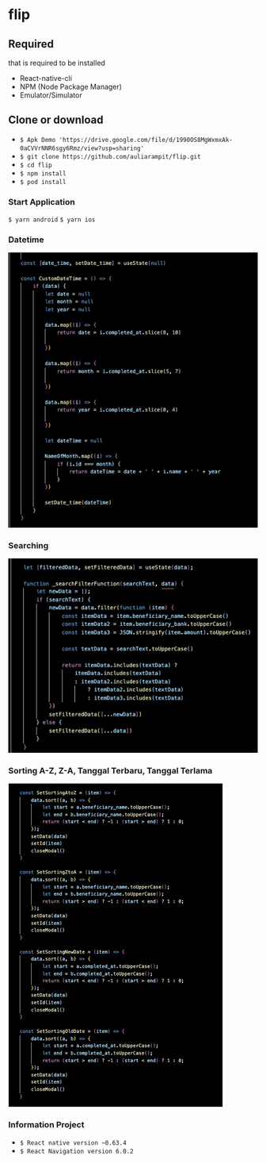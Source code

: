 # flip

## Required

that is required to be installed
- React-native-cli
- NPM (Node Package Manager)
- Emulator/Simulator

## Clone or download
- `$ Apk Demo 'https://drive.google.com/file/d/1990OS8MgWxmxAk-0aCVVrNNR6sgy6Rmz/view?usp=sharing'`
- `$ git clone https://github.com/auliarampit/flip.git`
- `$ cd flip`
- `$ npm install`
- `$ pod install`

### Start Application
  `$ yarn android`
  `$ yarn ios`

### Datetime
<img src= 'https://github.com/auliarampit/flip/blob/master/src/assets/images/datetime.jpeg' />

### Searching
<img src= 'https://github.com/auliarampit/flip/blob/master/src/assets/images/searching.jpeg' />

### Sorting A-Z, Z-A, Tanggal Terbaru, Tanggal Terlama
<img src= 'https://github.com/auliarampit/flip/blob/master/src/assets/images/sorting.jpeg' />

### Information Project
- `$ React native version ~0.63.4`
- `$ React Navigation version 6.0.2`

